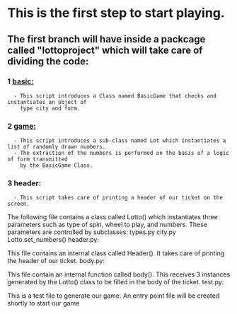 # This is the first step to start playing.

## The first branch will have inside a packcage called "lottoproject" which will take care of dividing the code:
### 1 [basic:](https://github.com/David92p/Lotto-Ticket-Generator/blob/learning-path-1/lottoproject/basic.py)
      - This script introduces a Class named BasicGame that checks and instantiates an object of 
        type city and form.

### 2 [game:](https://github.com/David92p/Lotto-Ticket-Generator/blob/learning-path-1/lottoproject/game.py)
      - This script introduces a sub-class named Lot which instantiates a list of randomly drawn numbers.
      - The extraction of the numbers is performed on the basis of a logic of form transmitted 
        by the BasicGame Class.
        
### 3 header:
      - This script takes care of printing a header of our ticket on the screen.
         
    

The following file contains a class called Lotto() which instantiates three parameters such as type of spin, wheel to play, and numbers.
These parameters are controlled by subclasses:
types.py
city.py
Lotto.set_numbers()
header.py:

This file contains an internal class called Header(). It takes care of printing the header of our ticket.
body.py:

This file contain an internal function called body(). This receives 3 instances generated by the Lotto() class to be filled in the body of the ticket.
test.py:

This is a test file to generate our game. An entry point file will be created shortly to start our game
